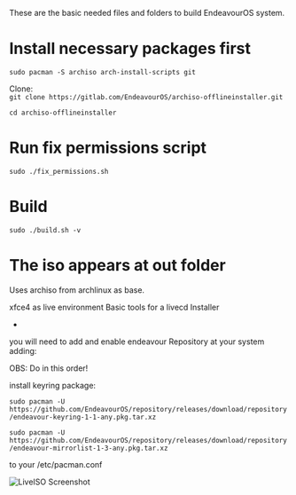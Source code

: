 These are the basic needed files and folders to build EndeavourOS system.

# Install necessary packages first
`sudo pacman -S archiso arch-install-scripts git`

Clone:\
`git clone https://gitlab.com/EndeavourOS/archiso-offlineinstaller.git`

`cd archiso-offlineinstaller`

# Run fix permissions script
`sudo ./fix_permissions.sh`

# Build
`sudo ./build.sh -v`

# The iso appears at out folder

Uses archiso from archlinux as base.

xfce4 as live environment
Basic tools for a livecd
Installer

*
you will need to add and enable endeavour Repository at your system
adding:


OBS: Do in this order!


install keyring package:


`sudo pacman -U https://github.com/EndeavourOS/repository/releases/download/repository/endeavour-keyring-1-1-any.pkg.tar.xz`


`sudo pacman -U https://github.com/EndeavourOS/repository/releases/download/repository/endeavour-mirrorlist-1-3-any.pkg.tar.xz`


to your /etc/pacman.conf

![LiveISO Screenshot](https://raw.githubusercontent.com/endeavouros-team/artwork-images-logo/master/ISO-Shot.png "LiveISO Screenshot")
